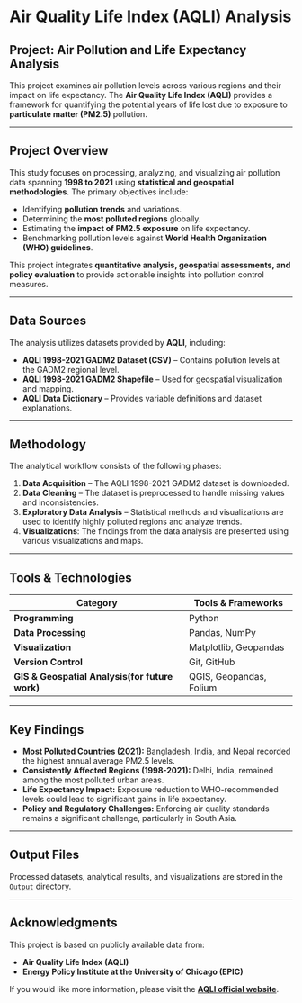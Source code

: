 # Air Quality Life Index (AQLI) Analysis

## Project: Air Pollution and Life Expectancy Analysis

This project examines air pollution levels across various regions and their impact on life expectancy. The **Air Quality Life Index (AQLI)** provides a framework for quantifying the potential years of life lost due to exposure to **particulate matter (PM2.5)** pollution.

---

## Project Overview

This study focuses on processing, analyzing, and visualizing air pollution data spanning **1998 to 2021** using **statistical and geospatial methodologies**. The primary objectives include:

- Identifying **pollution trends** and variations.
- Determining the **most polluted regions** globally.
- Estimating the **impact of PM2.5 exposure** on life expectancy.
- Benchmarking pollution levels against **World Health Organization (WHO) guidelines**.

This project integrates **quantitative analysis, geospatial assessments, and policy evaluation** to provide actionable insights into pollution control measures.

---

## Data Sources

The analysis utilizes datasets provided by **AQLI**, including:

- **AQLI 1998-2021 GADM2 Dataset (CSV)** – Contains pollution levels at the GADM2 regional level.
- **AQLI 1998-2021 GADM2 Shapefile** – Used for geospatial visualization and mapping.
- **AQLI Data Dictionary** – Provides variable definitions and dataset explanations.

---

## Methodology

The analytical workflow consists of the following phases:

1. **Data Acquisition** – The AQLI 1998-2021 GADM2 dataset is downloaded.
2. **Data Cleaning** – The dataset is preprocessed to handle missing values and inconsistencies.
3. **Exploratory Data Analysis** – Statistical methods and visualizations are used to identify highly polluted regions and analyze trends.
5. **Visualizations**: The findings from the data analysis are presented using various visualizations and maps.

---

## Tools & Technologies

| **Category**         | **Tools & Frameworks**           |
|----------------------|---------------------------------|
| **Programming**      | Python                     |
| **Data Processing**  | Pandas, NumPy                   |
| **Visualization**    | Matplotlib, Geopandas    |
| **Version Control**  | Git, GitHub                     |
| **GIS & Geospatial Analysis(for future work)** | QGIS, Geopandas, Folium|


---

## Key Findings

- **Most Polluted Countries (2021):** Bangladesh, India, and Nepal recorded the highest annual average PM2.5 levels.
- **Consistently Affected Regions (1998-2021):** Delhi, India, remained among the most polluted urban areas.
- **Life Expectancy Impact:** Exposure reduction to WHO-recommended levels could lead to significant gains in life expectancy.
- **Policy and Regulatory Challenges:** Enforcing air quality standards remains a significant challenge, particularly in South Asia.

---

## Output Files

Processed datasets, analytical results, and visualizations are stored in the [`Output`](https://github.com/Assignment/Output) directory.

---

## Acknowledgments

This project is based on publicly available data from:

- **Air Quality Life Index (AQLI)**
- **Energy Policy Institute at the University of Chicago (EPIC)**

If you would like more information, please visit the **[AQLI official website](https://aqli.epic.uchicago.edu/)**.
